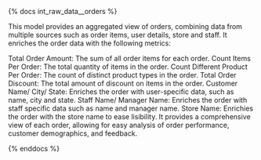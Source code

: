 {% docs int_raw_data__orders %}

This model provides an aggregated view of orders, combining data from multiple sources such as order items, user details, store and staff. It enriches the order data with the following metrics:

Total Order Amount: The sum of all order items for each order.
Count Items Per Order: The total quantity of items in the order.
Count Different Product Per Order: The count of distinct product types in the order.
Total Order Discount: The total amount of discount on items in the order.
Customer Name/ City/ State: Enriches the order with user-specific data, such as name, city and state.
Staff Name/ Manager Name: Enriches the order with staff specific data such as name and manager name.
Store Name: Enrichies the order with the store name to ease lisibility.
It provides a comprehensive view of each order, allowing for easy analysis of order performance, customer demographics, and feedback.

{% enddocs %}